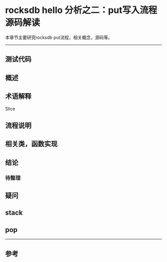 # rocksdb hello 分析之二：put写入流程源码解读
本章节主要研究rocksdb put流程，相关概念，源码等。

---
## 测试代码

## 概述

## 术语解释
Slice


## 流程说明


## 相关类，函数实现



## 结论


### 待整理

## 疑问

## stack

## pop

---
## 参考
